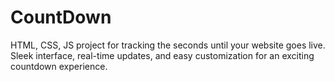 # CountDown
HTML, CSS, JS project for tracking the seconds until your website goes live. Sleek interface, real-time updates, and easy customization for an exciting countdown experience.
